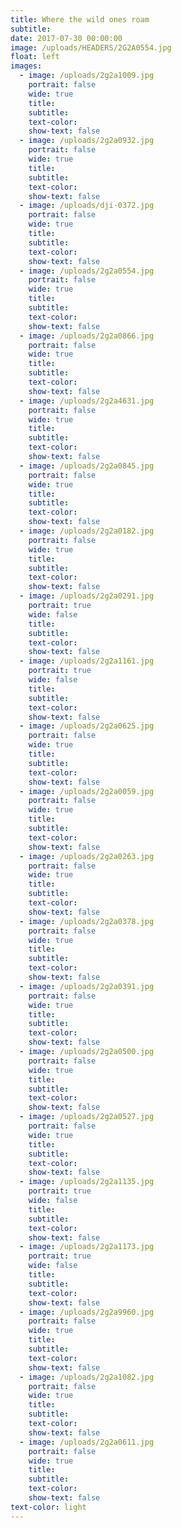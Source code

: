 ```yaml
---
title: Where the wild ones roam
subtitle:
date: 2017-07-30 00:00:00
image: /uploads/HEADERS/2G2A0554.jpg
float: left
images:
  - image: /uploads/2g2a1009.jpg
    portrait: false
    wide: true
    title:
    subtitle:
    text-color:
    show-text: false
  - image: /uploads/2g2a0932.jpg
    portrait: false
    wide: true
    title:
    subtitle:
    text-color:
    show-text: false
  - image: /uploads/dji-0372.jpg
    portrait: false
    wide: true
    title:
    subtitle:
    text-color:
    show-text: false
  - image: /uploads/2g2a0554.jpg
    portrait: false
    wide: true
    title:
    subtitle:
    text-color:
    show-text: false
  - image: /uploads/2g2a0866.jpg
    portrait: false
    wide: true
    title:
    subtitle:
    text-color:
    show-text: false
  - image: /uploads/2g2a4631.jpg
    portrait: false
    wide: true
    title:
    subtitle:
    text-color:
    show-text: false
  - image: /uploads/2g2a0845.jpg
    portrait: false
    wide: true
    title:
    subtitle:
    text-color:
    show-text: false
  - image: /uploads/2g2a0182.jpg
    portrait: false
    wide: true
    title:
    subtitle:
    text-color:
    show-text: false
  - image: /uploads/2g2a0291.jpg
    portrait: true
    wide: false
    title:
    subtitle:
    text-color:
    show-text: false
  - image: /uploads/2g2a1161.jpg
    portrait: true
    wide: false
    title:
    subtitle:
    text-color:
    show-text: false
  - image: /uploads/2g2a0625.jpg
    portrait: false
    wide: true
    title:
    subtitle:
    text-color:
    show-text: false
  - image: /uploads/2g2a0059.jpg
    portrait: false
    wide: true
    title:
    subtitle:
    text-color:
    show-text: false
  - image: /uploads/2g2a0263.jpg
    portrait: false
    wide: true
    title:
    subtitle:
    text-color:
    show-text: false
  - image: /uploads/2g2a0378.jpg
    portrait: false
    wide: true
    title:
    subtitle:
    text-color:
    show-text: false
  - image: /uploads/2g2a0391.jpg
    portrait: false
    wide: true
    title:
    subtitle:
    text-color:
    show-text: false
  - image: /uploads/2g2a0500.jpg
    portrait: false
    wide: true
    title:
    subtitle:
    text-color:
    show-text: false
  - image: /uploads/2g2a0527.jpg
    portrait: false
    wide: true
    title:
    subtitle:
    text-color:
    show-text: false
  - image: /uploads/2g2a1135.jpg
    portrait: true
    wide: false
    title:
    subtitle:
    text-color:
    show-text: false
  - image: /uploads/2g2a1173.jpg
    portrait: true
    wide: false
    title:
    subtitle:
    text-color:
    show-text: false
  - image: /uploads/2g2a9960.jpg
    portrait: false
    wide: true
    title:
    subtitle:
    text-color:
    show-text: false
  - image: /uploads/2g2a1082.jpg
    portrait: false
    wide: true
    title:
    subtitle:
    text-color:
    show-text: false
  - image: /uploads/2g2a0611.jpg
    portrait: false
    wide: true
    title:
    subtitle:
    text-color:
    show-text: false
text-color: light
---
```


